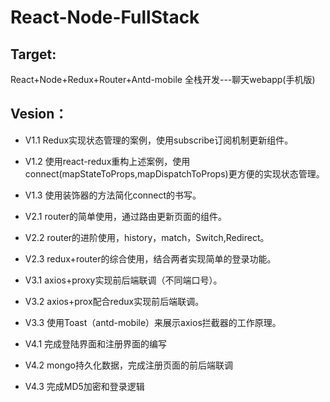 # React-Node-FullStack
## Target:
React+Node+Redux+Router+Antd-mobile 全栈开发---聊天webapp(手机版)

## Vesion：
* V1.1 Redux实现状态管理的案例，使用subscribe订阅机制更新组件。
* V1.2 使用react-redux重构上述案例，使用connect(mapStateToProps,mapDispatchToProps)更方便的实现状态管理。
* V1.3 使用装饰器的方法简化connect的书写。

* V2.1 router的简单使用，通过路由更新页面的组件。
* V2.2 router的进阶使用，history，match，Switch,Redirect。
* V2.3 redux+router的综合使用，结合两者实现简单的登录功能。

* V3.1 axios+proxy实现前后端联调（不同端口号）。
* V3.2 axios+prox配合redux实现前后端联调。
* V3.3 使用Toast（antd-mobile）来展示axios拦截器的工作原理。

* V4.1 完成登陆界面和注册界面的编写
* V4.2 mongo持久化数据，完成注册页面的前后端联调
* V4.3 完成MD5加密和登录逻辑

